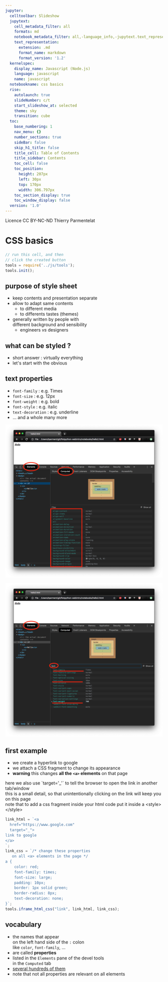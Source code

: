 ```yaml
---
jupyter:
  celltoolbar: Slideshow
  jupytext:
    cell_metadata_filter: all
    formats: md
    notebook_metadata_filter: all,-language_info,-jupytext.text_representation.jupytext_version
    text_representation:
      extension: .md
      format_name: markdown
      format_version: '1.2'
  kernelspec:
    display_name: Javascript (Node.js)
    language: javascript
    name: javascript
  notebookname: css basics
  rise:
    autolaunch: true
    slideNumber: c/t
    start_slideshow_at: selected
    theme: sky
    transition: cube
  toc:
    base_numbering: 1
    nav_menu: {}
    number_sections: true
    sideBar: false
    skip_h1_title: false
    title_cell: Table of Contents
    title_sidebar: Contents
    toc_cell: false
    toc_position:
      height: 207px
      left: 30px
      top: 170px
      width: 306.797px
    toc_section_display: true
    toc_window_display: false
  version: '1.0'
---
```


<div class="licence">
<span>Licence CC BY-NC-ND</span>
<span>Thierry Parmentelat</span>
</div>

<!-- #region slideshow={"slide_type": ""} -->
# CSS basics
<!-- #endregion -->

```javascript trusted=false
// run this cell, and then 
// click the created button
tools = require('../js/tools');
tools.init();
```

<!-- #region slideshow={"slide_type": "slide"} -->
## purpose of style sheet
<!-- #endregion -->

<!-- #region slideshow={"slide_type": ""} -->
* keep contents and presentation separate
* allow to adapt same contents 
  * to different media
  * to differents tastes (themes)
* generally written by people with  
  different background and sensibility
  * engineers *vs* designers
<!-- #endregion -->

<!-- #region slideshow={"slide_type": "slide"} -->
## what can be styled ?
<!-- #endregion -->

<!-- #region slideshow={"slide_type": ""} -->
* short answer : virtually everything
* let's start with the obvious
<!-- #endregion -->

<!-- #region slideshow={"slide_type": "slide"} -->
## text properties
<!-- #endregion -->

<!-- #region slideshow={"slide_type": ""} -->
* `font-family` : e.g. Times
* `font-size` : e.g. 12px
* `font-weight` : e.g. bold
* `font-style` : e.g. italic
* `text-decoration` : e.g. underline
* … and a whole many more
<!-- #endregion -->

<!-- #region cell_style="center" slideshow={"slide_type": "slide"} -->
![](../media/list-properties-all.png)
<!-- #endregion -->

<!-- #region cell_style="center" slideshow={"slide_type": "slide"} trusted=true -->
![](../media/list-properties-filtered.png)
<!-- #endregion -->

<!-- #region slideshow={"slide_type": "slide"} -->
## first example
<!-- #endregion -->

* we create a hyperlink to google
* we attach a CSS fragment to change its appearance
* **warning** this changes **all the `<a>` elements** on that page


<p class="rise-footnote"> here we also use `target='_'`
to tell the browser to open the link in another tab/window<br>
    this is a small detail, so that unintentionally clicking on the link will keep you on this page<br>
    note that to add a css fragment inside your html code put it inside a &lt;style&gt;&lt;/style&gt;
</p>


```javascript hide_input=true slideshow={"slide_type": "slide"} trusted=false
link_html = `<a 
  href="https://www.google.com" 
  target="_">
link to google
</a>
`;
link_css = `/* change these properties
   on all <a> elements in the page */
a {
    color: red;
    font-family: times;
    font-size: large;
    padding: 10px;
    border: 1px solid green;
    border-radius: 8px;
    text-decoration: none;
}`;
tools.iframe_html_css("link", link_html, link_css);
```

<!-- #region slideshow={"slide_type": "slide"} -->
## vocabulary
<!-- #endregion -->

* the names that appear  
  on the left hand side of the `:` colon   
  like `color`, `font-family`, …
* are called **properties** 
* listed in the `Elements` pane of the devel tools  
  in the `Computed` tab
* [several hundreds of them](https://css-tricks.com/how-many-css-properties-are-there/)
* note that not all properties are relevant on all elements
